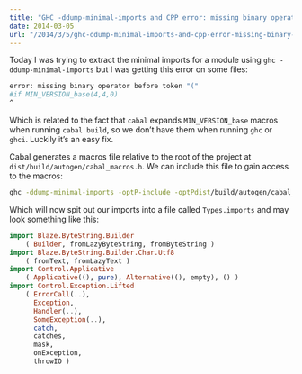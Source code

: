 ```yaml
---
title: "GHC -ddump-minimal-imports and CPP error: missing binary operator before token \"(\""
date: 2014-03-05
url: "/2014/3/5/ghc-ddump-minimal-imports-and-cpp-error-missing-binary-operator-before-token/"
---
```


Today I was trying to extract the minimal imports for a module using `ghc -ddump-minimal-imports` but I was getting this error on some files:

```bash
error: missing binary operator before token "("
#if MIN_VERSION_base(4,4,0)
^
```

Which is related to the fact that `cabal` expands `MIN_VERSION_base` macros when
running `cabal build`, so we don’t have them when running `ghc` or `ghci`.
Luckily it’s an easy fix.

Cabal generates a macros file relative to the root of the project at
`dist/build/autogen/cabal_macros.h`. We can include this file to gain access to
the macros:

```bash
ghc -ddump-minimal-imports -optP-include -optPdist/build/autogen/cabal_macros.h src/Types.hs
```

Which will now spit out our imports into a file called `Types.imports` and may
look something like this:

```haskell
import Blaze.ByteString.Builder
    ( Builder, fromLazyByteString, fromByteString )
import Blaze.ByteString.Builder.Char.Utf8
    ( fromText, fromLazyText )
import Control.Applicative
    ( Applicative((), pure), Alternative((), empty), () )
import Control.Exception.Lifted
    ( ErrorCall(..),
      Exception,
      Handler(..),
      SomeException(..),
      catch,
      catches,
      mask,
      onException,
      throwIO )
```
